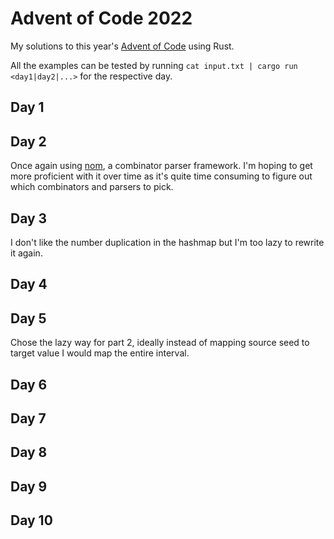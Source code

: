 # Advent of Code 2022
My solutions to this year's [Advent of Code](https://adventofcode.com/2023) using Rust.

All the examples can be tested by running `cat input.txt | cargo run <day1|day2|...>` for the respective day.

## Day 1

## Day 2
Once again using [nom](https://docs.rs/nom/latest/nom/), a combinator parser framework. I'm hoping to get more proficient with it over time as it's quite time consuming to figure out which combinators and parsers to pick.

## Day 3
I don't like the number duplication in the hashmap but I'm too lazy to rewrite it again.

## Day 4

## Day 5
Chose the lazy way for part 2, ideally instead of mapping source seed to target value I would map the entire interval.

## Day 6

## Day 7

## Day 8

## Day 9

## Day 10

